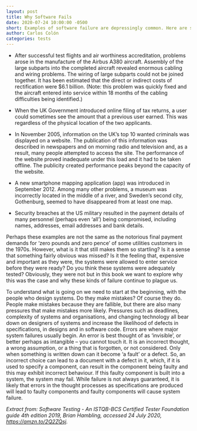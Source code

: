 ```yaml
---
layout: post
title: Why Software Fails
date: 2020-07-24 10:00:00 -0500
short: Examples of software failure are depressingly common. Here are some you may recognise.
author: Carlos Colón
categories: tests
---
```

- After successful test flights and air worthiness accreditation, problems arose in the manufacture of the Airbus A380 aircraft. Assembly of the large subparts into the completed aircraft revealed enormous cabling and wiring problems. The wiring of large subparts could not be joined together. It has been estimated that the direct or indirect costs of rectification were $6.1 billion. (Note: this problem was quickly fixed and the aircraft entered into service within 18 months of the cabling difficulties being identified.)

- When the UK Government introduced online filing of tax returns, a user could sometimes see the amount that a previous user earned. This was regardless of the physical location of the two applicants.

- In November 2005, information on the UK’s top 10 wanted criminals was displayed on a website. The publication of this information was described in newspapers and on morning radio and television and, as a result, many people attempted to access the site. The performance of the website proved inadequate under this load and it had to be taken offline. The publicity created performance peaks beyond the capacity of the website.

- A new smartphone mapping application (app) was introduced in September 2012. Among many other problems, a museum was incorrectly located in the middle of a river, and Sweden’s second city, Gothenburg, seemed to have disappeared from at least one map.

- Security breaches at the US military resulted in the payment details of many personnel (perhaps even ‘all’) being compromised, including names, addresses, email addresses and bank details.

Perhaps these examples are not the same as the notorious final payment demands for ‘zero pounds and zero pence’ of some utilities customers in the 1970s. However, what is it that still makes them so startling? Is it a sense that something fairly obvious was missed? Is it the feeling that, expensive and important as they were, the systems were allowed to enter service before they were ready? Do you think these systems were adequately tested? Obviously, they were not but in this book we want to explore why this was the case and why these kinds of failure continue to plague us.

To understand what is going on we need to start at the beginning, with the people who design systems. Do they make mistakes? Of course they do. People make mistakes because they are fallible, but there are also many pressures that make mistakes more likely. Pressures such as deadlines, complexity of systems and organisations, and changing technology all bear down on designers of systems and increase the likelihood of defects in specifications, in designs and in software code. Errors are where major system failures usually begin. An error is best thought of as ‘invisible’, or better perhaps as intangible – you cannot touch it. It is an incorrect thought, a wrong assumption, or a thing that is forgotten, or not considered. Only when something is written down can it become ‘a fault’ or a defect. So, an incorrect choice can lead to a document with a defect in it, which, if it is used to specify a component, can result in the component being faulty and this may exhibit incorrect behaviour. If this faulty component is built into a system, the system may fail. While failure is not always guaranteed, it is likely that errors in the thought processes as specifications are produced will lead to faulty components and faulty components will cause system failure.

*Extract from: Software Testing - An ISTQB-BCS Certified Tester Foundation guide 4th edition 2019, Brian Hambling, accessed 24 July 2020, <https://amzn.to/2Q2ZQsj>.*

